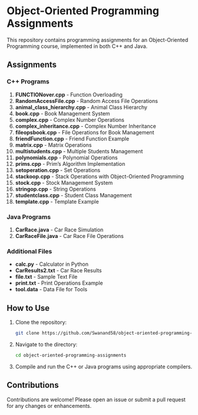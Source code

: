 # Object-Oriented Programming Assignments

This repository contains programming assignments for an Object-Oriented Programming course, implemented in both C++ and Java.

## Assignments

### C++ Programs

1. **FUNCTIONover.cpp** - Function Overloading
2. **RandomAccessFile.cpp** - Random Access File Operations
3. **animal_class_hierarchy.cpp** - Animal Class Hierarchy
4. **book.cpp** - Book Management System
5. **complex.cpp** - Complex Number Operations
6. **complex_inheritance.cpp** - Complex Number Inheritance
7. **fileopsbook.cpp** - File Operations for Book Management
8. **friendFunction.cpp** - Friend Function Example
9. **matrix.cpp** - Matrix Operations
10. **multistudents.cpp** - Multiple Students Management
11. **polynomials.cpp** - Polynomial Operations
12. **prims.cpp** - Prim’s Algorithm Implementation
13. **setoperation.cpp** - Set Operations
14. **stackoop.cpp** - Stack Operations with Object-Oriented Programming
15. **stock.cpp** - Stock Management System
16. **stringop.cpp** - String Operations
17. **studentclass.cpp** - Student Class Management
18. **template.cpp** - Template Example

### Java Programs

1. **CarRace.java** - Car Race Simulation
2. **CarRaceFile.java** - Car Race File Operations

### Additional Files

- **calc.py** - Calculator in Python
- **CarResults2.txt** - Car Race Results
- **file.txt** - Sample Text File
- **print.txt** - Print Operations Example
- **tool.data** - Data File for Tools

## How to Use

1. Clone the repository:

   ```bash
   git clone https://github.com/Swanand58/object-oriented-programming-assignments.git
   ```

2. Navigate to the directory:
   ```bash
   cd object-oriented-programming-assignments
   ```
3. Compile and run the C++ or Java programs using appropriate compilers.

## Contributions

Contributions are welcome! Please open an issue or submit a pull request for any changes or enhancements.
